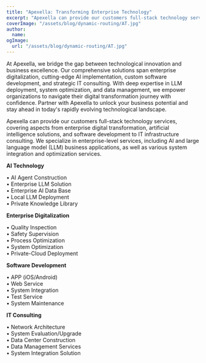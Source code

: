 ```yaml
---
title: "Apexella: Transforming Enterprise Technology"
excerpt: "Apexella can provide our customers full-stack technology services, covering aspects from enterprise digital transformation, artificial intelligence solutions, and software development to IT infrastructure consulting. We specialize in enterprise-level services, including AI and large language model (LLM) business applications, as well as various system integration and optimization services."
coverImage: "/assets/blog/dynamic-routing/AT.jpg"
author:
  name:  
ogImage:
  url: "/assets/blog/dynamic-routing/AT.jpg"
---
```


At Apexella, we bridge the gap between technological innovation and business excellence. Our comprehensive solutions span enterprise digitalization, cutting-edge AI implementation, custom software development, and strategic IT consulting. With deep expertise in LLM deployment, system optimization, and data management, we empower organizations to navigate their digital transformation journey with confidence. Partner with Apexella to unlock your business potential and stay ahead in today's rapidly evolving technological landscape.

Apexella can provide our customers full-stack technology services, covering aspects from enterprise digital transformation, artificial intelligence solutions, and software development to IT infrastructure consulting. We specialize in enterprise-level services, including AI and large language model (LLM) business applications, as well as various system integration and optimization services.

**AI Technology**

&#8226;  AI Agent Construction  
&#8226;  Enterprise LLM Solution  
&#8226;  Enterprise AI Data Base  
&#8226;  Local LLM Deployment  
&#8226;  Private Knowledge Library

**Enterprise Digitalization**

&#8226;  Quality Inspection  
&#8226;  Safety Supervision  
&#8226;  Process Optimization  
&#8226;  System Optimization  
&#8226;  Private-Cloud Deployment


**Software Development**

&#8226;  APP (iOS/Android)  
&#8226;  Web Service  
&#8226;  System Integration  
&#8226;  Test Service  
&#8226;  System Maintenance


**IT Consulting**

&#8226;  Network Architecture  
&#8226;  System Evaluation/Upgrade  
&#8226;  Data Center Construction  
&#8226;  Data Management Services  
&#8226;  System Integration Solution
